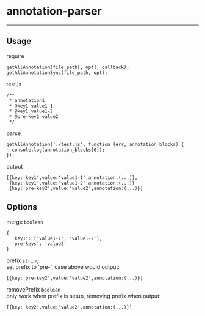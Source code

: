# annotation-parser

---

## Usage
require

    getAllAnnotation(file_path[, opt], callback);
    getAllAnnotationSync(file_path, opt);

test.js

    /**
     * annotation1
     * @key1 value1-1
     * @key1 value1-2
     * @pre-key2 value2
     */
     
parse

    getAllAnnotation('./test.js', function (err, annotation_blocks) {
      console.log(annotation_blocks[0]);
    });
    
output

    [{key:'key1',value:'value1-1',annotation:(...)},
     {key:'key1',value:'value1-2',annotation:(...)}
     {key:'pre-key2',value:'value2',annotation:(...)}]
    
## Options

merge `boolean`

    {
      'key1': ['value1-1', 'value1-2'],
      'pre-keys': 'value2'
    }

prefix `string`  
set prefix to 'pre-', case above would output:

    [{key:'pre-key2',value:'value2',annotation:(...)}]

removePrefix `boolean`  
only work when prefix is setup, removing prefix when output:

    [{key:'key2',value:'value2',annotation:(...)}]